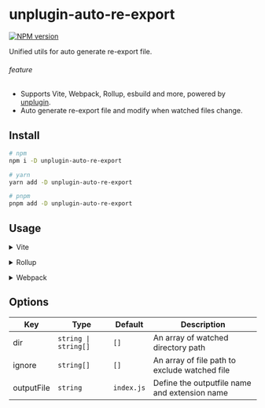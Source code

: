 # unplugin-auto-re-export

[![NPM version](https://img.shields.io/badge/npm-v0.0.1-orange)](https://www.npmjs.com/package/unplugin-auto-re-export)

Unified utils for auto generate re-export file.

###### feature

- Supports Vite, Webpack, Rollup, esbuild and more, powered by <a href="https://github.com/unjs/unplugin">unplugin</a>.
- Auto generate re-export file and modify when watched files change.

## Install

```bash
# npm
npm i -D unplugin-auto-re-export

# yarn
yarn add -D unplugin-auto-re-export

# pnpm
pnpm add -D unplugin-auto-re-export
```

## Usage

<details>
<summary>Vite</summary><br>

```ts
// vite.config.ts
import autoReExportPlugin from "unplugin-auto-re-export/vite";

export default defineConfig({
  plugins: [
    autoReExportPlugin({
      /* options */
    }),
  ],
});
```

<br></details>

<details>
<summary>Rollup</summary><br>

```ts
// rollup.config.js
import autoReExportPlugin from "unplugin-auto-re-export/rollup";

export default {
  plugins: [
    autoReExportPlugin({
      /* options */
    }),
  ],
};
```

<br></details>

<details>
<summary>Webpack</summary><br>

```ts
// webpack.config.js
module.exports = {
  /* ... */
  plugins: [
    require("unplugin-auto-re-export/webpack")({
      /* options */
    }),
  ],
};
```

<br></details>

## Options

| Key        | Type                 | Default    | Description                                   |
| ---------- | -------------------- | ---------- | --------------------------------------------- |
| dir        | `string \| string[]` | `[]`       | An array of watched directory path            |
| ignore     | `string[]`           | `[]`       | An array of file path to exclude watched file |
| outputFile | `string`             | `index.js` | Define the outputfile name and extension name |
